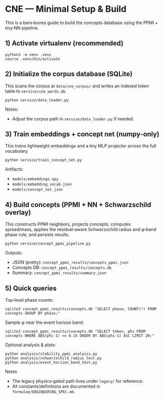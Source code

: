 # CNE — Minimal Setup & Build

This is a bare‑bones guide to build the concepts database using the PPMI + tiny‑NN pipeline.

## 1) Activate virtualenv (recommended)

```
python3 -m venv .venv
source .venv/bin/activate
```

## 2) Initialize the corpus database (SQLite)

This scans the corpus at `data/cne_corpus/` and writes an indexed token table to `service/cne_words.db`.

```
python service/data_loader.py
```

Notes:
- Adjust the corpus path in `service/data_loader.py` if needed.

## 3) Train embeddings + concept net (numpy‑only)

This trains lightweight embeddings and a tiny MLP projector across the full vocabulary.

```
python service/train_concept_net.py
```

Artifacts:
- `models/embeddings.npy`
- `models/embedding_vocab.json`
- `models/concept_net.json`

## 4) Build concepts (PPMI + NN + Schwarzschild overlay)

This constructs PPMI neighbors, projects concepts, computes spread/mass, applies the residual‑aware Schwarzschild radius and φ‑band phase rule, and persists results.

```
python service/concept_ppmi_pipeline.py
```

Outputs:
- JSON (pretty): `concept_ppmi_results/concepts_ppmi.json`
- Concepts DB: `concept_ppmi_results/concepts.db`
- Summary: `concept_ppmi_results/summary.json`

## 5) Quick queries

Top‑level phase counts:
```
sqlite3 concept_ppmi_results/concepts.db "SELECT phase, COUNT(*) FROM concepts GROUP BY phase;"
```

Sample φ near the event horizon band:
```
sqlite3 concept_ppmi_results/concepts.db "SELECT token, phi FROM concepts WHERE ABS(phi-1) <= 0.15 ORDER BY ABS(phi-1) ASC LIMIT 20;"
```

Optional analysis & plots:
```
python analysis/stability_ppmi_analysis.py
python analysis/schwarzschild_radius_test.py
python analysis/event_horizon_band_test.py
```

Notes
- The legacy physics‑gated path lives under `legacy/` for reference.
- All constants/definitions are documented in `formulae/ENGINEERING_SPEC.md`.
